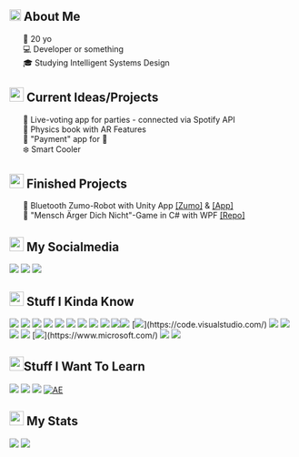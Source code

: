 <h2><img src="https://media.giphy.com/media/lq3imhZ7qSz8xAFBv4/giphy.gif" height="20"> About Me</h2>

<ul>
🎂 20 yo<br>
💻 Developer or something<br>
🎓 Studying Intelligent Systems Design<br>
</ul>

<h2><img src="https://media.giphy.com/media/XBiIXQOKTLoxlTDfIs/giphy.gif" height="25"> Current Ideas/Projects</h2>
<ul>
🎵  Live-voting app for parties - connected via Spotify API<br>
📖  Physics book with AR Features<br>
🏦  "Payment" app for 🤫 <br>
❄️  Smart Cooler
</ul>

<h2><img src="https://media.giphy.com/media/rNeXmdHjB155PXhtUk/giphy.gif" height="25"> Finished Projects</h2>
<ul>
🤖  Bluetooth Zumo-Robot with Unity App <a href="https://github.com/dermrvn-code/zumo-bluetooth">[Zumo]</a> & <a href="https://github.com/dermrvn-code/zumo-bluetooth-app">[App]</a><br>
🎲  "Mensch Ärger Dich Nicht"-Game in C# with WPF <a href="https://github.com/dermrvn-code/MenschAergereDichNicht">[Repo]</a>
</ul>

<h2><img src="https://media.giphy.com/media/KcVjOpaQfE6bhicWqP/giphy.gif" height="25"> My Socialmedia</h2>
<p>

[![](https://img.shields.io/badge/gmail-c14438?&style=for-the-badge&logo=gmail&logoColor=white)](mailto:info@dermrvn.de) [![](https://img.shields.io/badge/-Instagram-e95950?style=for-the-badge&logo=Instagram&logoColor=white)](https://instagram.com/dermrvn) [![](https://img.shields.io/badge/-youtube-FF0000?style=for-the-badge&logo=youtube&logoColor=white)](https://youtube.com/dermrvn)
<h2><img src="https://media.giphy.com/media/VdoIFLsMIlwzfKD520/giphy.gif" height="25"> Stuff I Kinda Know</h2>

[![](https://img.shields.io/badge/-HTML5-E34F26?style=for-the-badge&logo=html5&logoColor=white)](https://html5.org/) [![](https://img.shields.io/badge/-CSS3-1572B6?style=for-the-badge&logo=css3)](https://www.w3.org/Style/CSS/Overview.de.html) [![](https://img.shields.io/badge/-JS-F7DF1E?style=for-the-badge&logo=JavaScript&logoColor=black)](https://www.javascript.com/) [![](https://img.shields.io/badge/-PHP-777BB4?style=for-the-badge&logo=PHP&logoColor=white)](https://www.php.net/) [![](https://img.shields.io/badge/-SQL-4479A1?style=for-the-badge&logo=MySQL&logoColor=white)](https://www.w3schools.com/sql/sql_intro.asp) [![](https://img.shields.io/badge/-Python-3776AB?style=for-the-badge&logo=Python&logoColor=white)](https://www.python.org/) [![](https://img.shields.io/badge/-Java-007396?style=for-the-badge&logo=java&logoColor=white)](https://www.java.com/) [![](https://img.shields.io/badge/-Arduino-00979D?style=for-the-badge&logo=arduino&logoColor=white)](https://www.arduino.cc/) [![](https://img.shields.io/badge/-C%20/%20C++-A8B9CC?style=for-the-badge&logo=c&logoColor=black)](wikipedia.org/wiki/C_(Programmiersprache)) [![](https://img.shields.io/badge/-GitHub-181717?style=for-the-badge&logo=github)](https://github.com/dermrvn-code)[![](https://img.shields.io/badge/-Git-F05032?style=for-the-badge&logo=git&logoColor=white)](https://git-scm.com/) [![](https://img.shields.io/badge/-VS_Code-007ACC?style=for-the-badge&logo=visual-studio-code&logoColor=white")](https://code.visualstudio.com/) [![](https://img.shields.io/badge/-Photoshop-31A8FF?style=for-the-badge&logo=adobe-photoshop&logoColor=white)](https://www.adobe.com/de/products/photoshop.html) [![](https://img.shields.io/badge/-Premiere-9999FF?style=for-the-badge&logo=adobe-premiere-pro&logoColor=white)](https://www.adobe.com/de/products/premiere.html) [![](https://img.shields.io/badge/-Lightroom-31A8FF?style=for-the-badge&logo=adobe-lightroom&logoColor=white)](https://www.adobe.com/de/products/photoshop-lightroom.html) [![](https://img.shields.io/badge/-XD-FF61F6?style=for-the-badge&logo=adobe-xd&logoColor=white)](https://www.adobe.com/de/products/xd.html) [![](https://img.shields.io/badge/-Windows-0078D6?style=for-the-badge&logo=windows&logoColor=white")](https://www.microsoft.com/) [![](https://img.shields.io/badge/-Unity-FFFFFF?style=for-the-badge&logo=unity&logoColor=black)](https://www.unity.com/) [![](https://img.shields.io/badge/-CSharp-239120?style=for-the-badge&logo=csharp&logoColor=White)](https://dotnet.microsoft.com/en-us/languages/csharp) 

<h2><img src="https://media.giphy.com/media/YRDstN3RevBJBbqZIl/giphy.gif" height="25">Stuff I Want To Learn</h2>

[![](https://img.shields.io/badge/-Linux-FCC624?style=for-the-badge&logo=linux&logoColor=black)](https://www.linux.org/) [![](https://img.shields.io/badge/-Blender-F5792A?style=for-the-badge&logo=Blender&logoColor=white)](https://www.blender.org/) [![](https://img.shields.io/badge/-React-61DAFB?style=for-the-badge&logo=react&logoColor=black)](https://reactjs.org/) [![AE](https://img.shields.io/badge/-After_Effects-9999FF?style=for-the-badge&logo=adobe-after-effects&logoColor=white)](https://www.adobe.com/de/products/aftereffects.html)


<h2><img src="https://media.giphy.com/media/cj87CxfRtrUifF3Ryk/giphy.gif" height="25"> My Stats</h2>

  ![](https://github-readme-stats.vercel.app/api/top-langs/?username=dermrvn-code&layout=compact&theme=gotham&show_icons=true)
  ![](https://github-readme-stats.vercel.app/api/wakatime?username=dermrvn&theme=gotham&show_icons=true)
  
 <!--
![](https://github-readme-stats.vercel.app/api/pin/?username=dermrvn-code&repo=zumo-bluetooth-app&theme=gotham) -->
